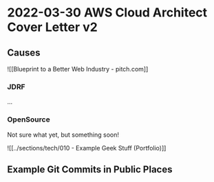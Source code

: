 # 2022-03-30 AWS Cloud Architect Cover Letter v2




## Causes
![[Blueprint to a Better Web Industry - pitch.com]]

### JDRF
...

### OpenSource
Not sure what yet, but something soon!





![[../sections/tech/010 - Example Geek Stuff (Portfolio)]]


## Example Git Commits in Public Places


